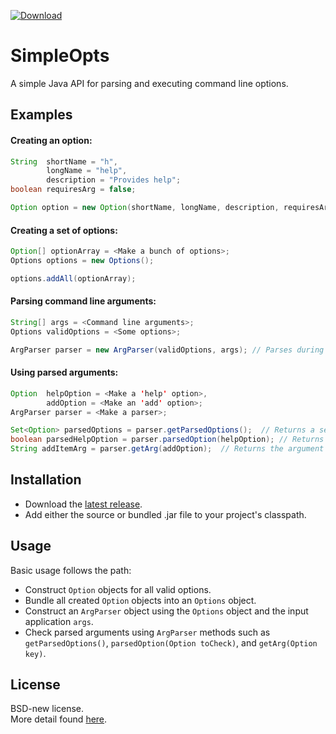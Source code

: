 [![Download](https://api.bintray.com/packages/kkorolyov/java/simple-opts/images/download.svg) ](https://bintray.com/kkorolyov/java/simple-opts/_latestVersion)

# SimpleOpts
A simple Java API for parsing and executing command line options.

## Examples
#### Creating an option:
```java
String  shortName = "h",
        longName = "help",
        description = "Provides help";
boolean requiresArg = false;

Option option = new Option(shortName, longName, description, requiresArg);
```
#### Creating a set of options:
```java
Option[] optionArray = <Make a bunch of options>;
Options options = new Options();

options.addAll(optionArray);
```
#### Parsing command line arguments:
```java
String[] args = <Command line arguments>;
Options validOptions = <Some options>;

ArgParser parser = new ArgParser(validOptions, args); // Parses during construction
```
#### Using parsed arguments:
```java
Option  helpOption = <Make a 'help' option>,
        addOption = <Make an 'add' option>;
ArgParser parser = <Make a parser>;

Set<Option> parsedOptions = parser.getParsedOptions();  // Returns a set of all parsed options
boolean parsedHelpOption = parser.parsedOption(helpOption); // Returns true if the specified option was parsed
String addItemArg = parser.getArg(addOption);  // Returns the argument of an option
```
## Installation
* Download the [latest release](https://github.com/kkorolyov/SimpleOpts/releases/latest).
* Add either the source or bundled .jar file to your project's classpath.

## Usage
Basic usage follows the path:
* Construct `Option` objects for all valid options.
* Bundle all created `Option` objects into an `Options` object.
* Construct an `ArgParser` object using the `Options` object and the input application `args`.
* Check parsed arguments using `ArgParser` methods such as `getParsedOptions()`, `parsedOption(Option toCheck)`, and `getArg(Option key)`.

## License
BSD-new license.  
More detail found [here](LICENSE).
